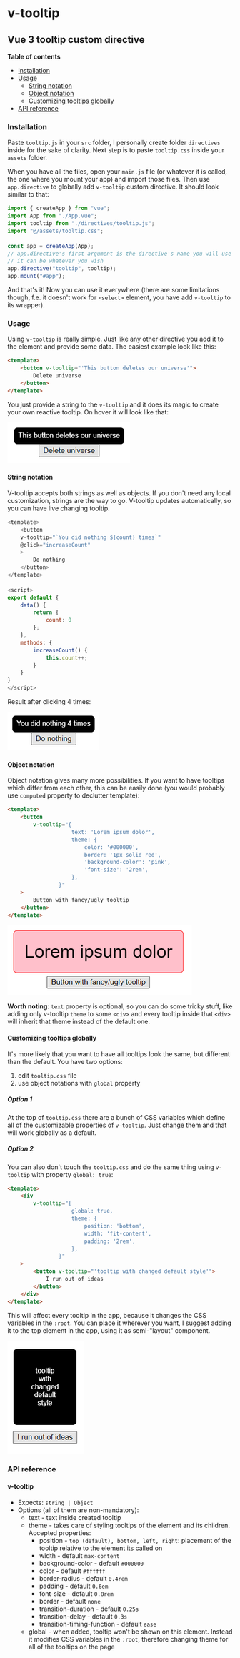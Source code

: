 # v-tooltip

## Vue 3 tooltip custom directive

**Table of contents**

-   [Installation](#installation)
-   [Usage](#usage)
    -   [String notation](#string-notation)
    -   [Object notation](#object-notation)
    -   [Customizing tooltips globally](#customizing-tooltips-globally)
-   [API reference](#api-reference)

### Installation

Paste `tooltip.js` in your `src` folder, I personally create folder `directives` inside for the sake of clarity. Next step is to paste `tooltip.css` inside your `assets` folder.

When you have all the files, open your `main.js` file (or whatever it is called, the one where you mount your app) and import those files. Then use `app.directive` to globally add `v-tooltip` custom directive. It should look similar to that:

```js
import { createApp } from "vue";
import App from "./App.vue";
import tooltip from "./directives/tooltip.js";
import "@/assets/tooltip.css";

const app = createApp(App);
// app.directive's first argument is the directive's name you will use
// it can be whatever you wish
app.directive("tooltip", tooltip);
app.mount("#app");
```

And that's it! Now you can use it everywhere (there are some limitations though, f.e. it doesn't work for `<select>` element, you have add `v-tooltip` to its wrapper).

### Usage

Using `v-tooltip` is really simple. Just like any other directive you add it to the element and provide some data. The easiest example look like this:

```html
<template>
    <button v-tooltip="'This button deletes our universe'">
        Delete universe
    </button>
</template>
```

You just provide a string to the `v-tooltip` and it does its magic to create your own reactive tooltip. On hover it will look like that:

![basic usage](./images/basic-usage.png)

#### String notation

V-tooltip accepts both strings as well as objects. If you don't need any local customization, strings are the way to go. V-tooltip updates automatically, so you can have live changing tooltip.

```js
<template>
    <button
    v-tooltip="`You did nothing ${count} times`"
    @click="increaseCount"
    >
        Do nothing
    </button>
</template>

<script>
export default {
    data() {
        return {
            count: 0
        };
    },
    methods: {
        increaseCount() {
            this.count++;
        }
    }
}
</script>
```

Result after clicking 4 times:

![auto update](./images/auto-update.png)

#### Object notation

Object notation gives many more possibilities. If you want to have tooltips which differ from each other, this can be easily done (you would probably use `computed` property to declutter template):

```html
<template>
    <button
        v-tooltip="{
                    text: 'Lorem ipsum dolor',
                    theme: {
                        color: '#000000',
                        border: '1px solid red',
                        'background-color': 'pink',
                        'font-size': '2rem',
                    },
                }"
    >
        Button with fancy/ugly tooltip
    </button>
</template>
```

![fancy tooltip](./images/fancy-tooltip.png)

**Worth noting**: `text` property is optional, so you can do some tricky stuff, like adding only v-tooltip `theme` to some `<div>` and every tooltip inside that `<div>` will inherit that theme instead of the default one.

#### Customizing tooltips globally

It's more likely that you want to have all tooltips look the same, but different than the default. You have two options:

1. edit `tooltip.css` file
2. use object notations with `global` property

##### Option 1

At the top of `tooltip.css` there are a bunch of CSS variables which define all of the customizable properties of `v-tooltip`. Just change them and that will work globally as a default.

##### Option 2

You can also don't touch the `tooltip.css` and do the same thing using `v-tooltip` with property `global: true`:

```html
<template>
    <div
        v-tooltip="{
                    global: true,
                    theme: {
                        position: 'bottom',
                        width: 'fit-content',
                        padding: '2rem',
                    },
                }"
    >
        <button v-tooltip="'tooltip with changed default style'">
            I run out of ideas
        </button>
    </div>
</template>
```

This will affect every tooltip in the app, because it changes the CSS variables in the `:root`. You can place it wherever you want, I suggest adding it to the top element in the app, using it as semi-"layout" component.

![global prop](./images/global-prop.png)

### API reference

#### v-tooltip

-   Expects: `string | Object`
-   Options (all of them are non-mandatory):
    -   text - text inside created tooltip
    -   theme - takes care of styling tooltips of the element and its children. Accepted properties:
        -   position - `top (default), bottom, left, right`: placement of the tooltip relative to the element its called on
        -   width - default `max-content`
        -   background-color - default `#000000`
        -   color - default `#ffffff`
        -   border-radius - default `0.4rem`
        -   padding - default `0.6em`
        -   font-size - default `0.8rem`
        -   border - default `none`
        -   transition-duration - default `0.25s`
        -   transition-delay - default `0.3s`
        -   transition-timing-function - default `ease`
    -   global - when added, tooltip won't be shown on this element. Instead it modifies CSS variables in the `:root`, therefore changing theme for all of the tooltips on the page

